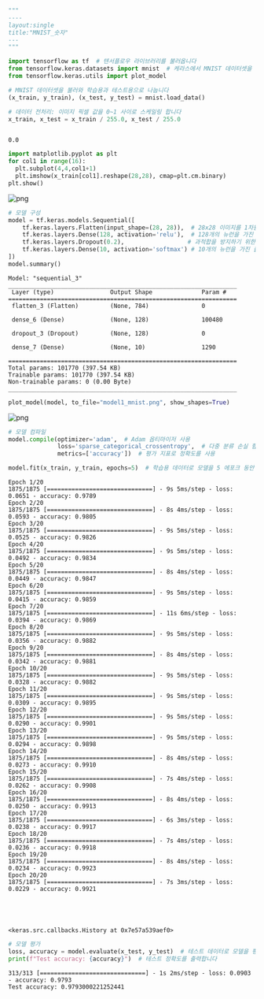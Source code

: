 ```python
"""
----
layout:single
title:"MNIST_숫자"
---
"""
```


```python
import tensorflow as tf  # 텐서플로우 라이브러리를 불러옵니다
from tensorflow.keras.datasets import mnist  # 케라스에서 MNIST 데이터셋을 불러오기 위한 모듈을 임포트합니다
from tensorflow.keras.utils import plot_model
```


```python
# MNIST 데이터셋을 불러와 학습용과 테스트용으로 나눕니다
(x_train, y_train), (x_test, y_test) = mnist.load_data()

# 데이터 전처리: 이미지 픽셀 값을 0~1 사이로 스케일링 합니다
x_train, x_test = x_train / 255.0, x_test / 255.0
```




```python

```




    0.0




```python
import matplotlib.pyplot as plt
for col1 in range(16):
  plt.subplot(4,4,col1+1)
  plt.imshow(x_train[col1].reshape(28,28), cmap=plt.cm.binary)
plt.show()
```


    
![png](output_5_0.png)
    



```python
# 모델 구성
model = tf.keras.models.Sequential([
    tf.keras.layers.Flatten(input_shape=(28, 28)),  # 28x28 이미지를 1차원 배열로 펼치는 레이어
    tf.keras.layers.Dense(128, activation='relu'),  # 128개의 뉴런을 가진 은닉층 (ReLU 활성화 함수)
    tf.keras.layers.Dropout(0.2),                  # 과적합을 방지하기 위한 드롭아웃 (20%)
    tf.keras.layers.Dense(10, activation='softmax') # 10개의 뉴런을 가진 출력층 (10개의 클래스에 대한 확률 분포를 출력)
])
model.summary()
```

    Model: "sequential_3"
    _________________________________________________________________
     Layer (type)                Output Shape              Param #   
    =================================================================
     flatten_3 (Flatten)         (None, 784)               0         
                                                                     
     dense_6 (Dense)             (None, 128)               100480    
                                                                     
     dropout_3 (Dropout)         (None, 128)               0         
                                                                     
     dense_7 (Dense)             (None, 10)                1290      
                                                                     
    =================================================================
    Total params: 101770 (397.54 KB)
    Trainable params: 101770 (397.54 KB)
    Non-trainable params: 0 (0.00 Byte)
    _________________________________________________________________
    


```python
plot_model(model, to_file="model1_mnist.png", show_shapes=True)
```




    
![png](output_7_0.png)
    




```python
# 모델 컴파일
model.compile(optimizer='adam',  # Adam 옵티마이저 사용
              loss='sparse_categorical_crossentropy',  # 다중 분류 손실 함수
              metrics=['accuracy'])  # 평가 지표로 정확도를 사용
```


```python
model.fit(x_train, y_train, epochs=5)  # 학습용 데이터로 모델을 5 에포크 동안 훈련합니다
```

    Epoch 1/20
    1875/1875 [==============================] - 9s 5ms/step - loss: 0.0651 - accuracy: 0.9789
    Epoch 2/20
    1875/1875 [==============================] - 8s 4ms/step - loss: 0.0593 - accuracy: 0.9805
    Epoch 3/20
    1875/1875 [==============================] - 9s 5ms/step - loss: 0.0525 - accuracy: 0.9826
    Epoch 4/20
    1875/1875 [==============================] - 9s 5ms/step - loss: 0.0492 - accuracy: 0.9834
    Epoch 5/20
    1875/1875 [==============================] - 8s 4ms/step - loss: 0.0449 - accuracy: 0.9847
    Epoch 6/20
    1875/1875 [==============================] - 9s 5ms/step - loss: 0.0415 - accuracy: 0.9859
    Epoch 7/20
    1875/1875 [==============================] - 11s 6ms/step - loss: 0.0394 - accuracy: 0.9869
    Epoch 8/20
    1875/1875 [==============================] - 9s 5ms/step - loss: 0.0356 - accuracy: 0.9882
    Epoch 9/20
    1875/1875 [==============================] - 8s 4ms/step - loss: 0.0342 - accuracy: 0.9881
    Epoch 10/20
    1875/1875 [==============================] - 9s 5ms/step - loss: 0.0328 - accuracy: 0.9882
    Epoch 11/20
    1875/1875 [==============================] - 9s 5ms/step - loss: 0.0309 - accuracy: 0.9895
    Epoch 12/20
    1875/1875 [==============================] - 9s 5ms/step - loss: 0.0290 - accuracy: 0.9901
    Epoch 13/20
    1875/1875 [==============================] - 9s 5ms/step - loss: 0.0294 - accuracy: 0.9898
    Epoch 14/20
    1875/1875 [==============================] - 8s 4ms/step - loss: 0.0273 - accuracy: 0.9910
    Epoch 15/20
    1875/1875 [==============================] - 7s 4ms/step - loss: 0.0262 - accuracy: 0.9908
    Epoch 16/20
    1875/1875 [==============================] - 8s 4ms/step - loss: 0.0250 - accuracy: 0.9913
    Epoch 17/20
    1875/1875 [==============================] - 6s 3ms/step - loss: 0.0238 - accuracy: 0.9917
    Epoch 18/20
    1875/1875 [==============================] - 7s 4ms/step - loss: 0.0236 - accuracy: 0.9918
    Epoch 19/20
    1875/1875 [==============================] - 8s 4ms/step - loss: 0.0234 - accuracy: 0.9923
    Epoch 20/20
    1875/1875 [==============================] - 7s 3ms/step - loss: 0.0229 - accuracy: 0.9921
    




    <keras.src.callbacks.History at 0x7e57a539aef0>




```python
# 모델 평가
loss, accuracy = model.evaluate(x_test, y_test)  # 테스트 데이터로 모델을 평가하고 손실과 정확도를 반환합니다
print(f"Test accuracy: {accuracy}")  # 테스트 정확도를 출력합니다
```

    313/313 [==============================] - 1s 2ms/step - loss: 0.0903 - accuracy: 0.9793
    Test accuracy: 0.9793000221252441
    
